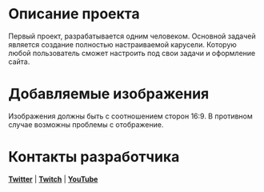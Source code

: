 Описание проекта
================
Первый проект, разрабатывается одним человеком. Основной задачей является создание полностью настраиваемой карусели. Которую любой
пользователь сможет настроить под свои задачи и оформление сайта. 

Добавляемые изображения
=======================
Изображения должны быть с соотношением сторон 16:9. В противном случае возможны проблемы с отображение.


Контакты разработчика
=====================
[**Twitter**](https://twitter.com/martddd) | [**Twitch**](https://www.twitch.tv/medov_a) | [**YouTube**](https://www.youtube.com/channel/UCFliCB32IW11RTwwyVYf84g)  